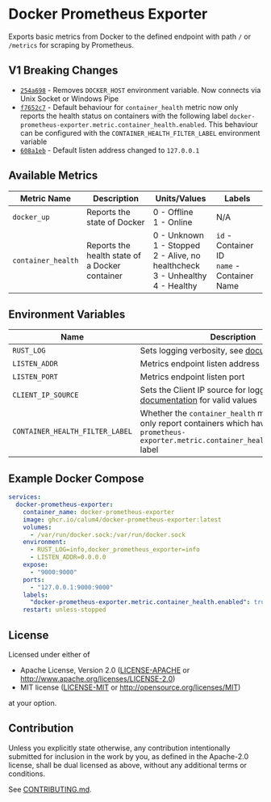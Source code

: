 # Docker Prometheus Exporter

Exports basic metrics from Docker to the defined endpoint with path `/` or `/metrics` for scraping by Prometheus.

## V1 Breaking Changes 

- [`254a698`](https://github.com/Calum4/docker-prometheus-exporter/commit/254a698bf7ff0f02545208ff512a98ee5ef3cce6) - Removes `DOCKER_HOST` environment variable. Now
  connects via Unix Socket or Windows Pipe
- [`f7652c7`](https://github.com/Calum4/docker-prometheus-exporter/commit/f7652c7123f5d29774938d2c5af700f85cc7d516) - Default behaviour for `container_health` metric now only reports the health status on containers with the following label `docker-prometheus-exporter.metric.container_health.enabled`. This behaviour can be configured with the `CONTAINER_HEALTH_FILTER_LABEL` environment variable
- [`608a1eb`](https://github.com/Calum4/docker-prometheus-exporter/commit/608a1eb26b13a7667b28584d0a087ddc8f043d68) - Default listen address changed to `127.0.0.1`

## Available Metrics
| Metric Name        | Description                                    | Units/Values                                                                                | Labels                                          |
|--------------------|------------------------------------------------|---------------------------------------------------------------------------------------------|-------------------------------------------------|
| `docker_up`        | Reports the state of Docker                    | 0 - Offline<br/>1 - Online                                                                  | N/A                                             |
| `container_health` | Reports the health state of a Docker container | 0 - Unknown<br/>1 - Stopped<br/>2 - Alive, no healthcheck<br/>3 - Unhealthy<br/>4 - Healthy | `id` - Container ID<br/>`name` - Container Name |

## Environment Variables

| Name                            | Description                                                                                                                                                | Default       |
|---------------------------------|------------------------------------------------------------------------------------------------------------------------------------------------------------|---------------|
| `RUST_LOG`                      | Sets logging verbosity, see [documentation](https://docs.rs/tracing-subscriber/0.3.18/tracing_subscriber/filter/struct.EnvFilter.html#directives)          | `info`        |
| `LISTEN_ADDR`                   | Metrics endpoint listen address                                                                                                                            | `127.0.0.1`   |
| `LISTEN_PORT`                   | Metrics endpoint listen port                                                                                                                               | `9000`        |
| `CLIENT_IP_SOURCE`              | Sets the Client IP source for logging, see [documentation](https://github.com/imbolc/axum-client-ip/blob/v1.0.0/src/lib.rs) for valid values               | `ConnectInfo` |
| `CONTAINER_HEALTH_FILTER_LABEL` | Whether the `container_health` metric should only report containers which have the `docker-prometheus-exporter.metric.container_health.enabled=true` label | `true`        |

## Example Docker Compose
```yaml
services:
  docker-prometheus-exporter:
    container_name: docker-prometheus-exporter
    image: ghcr.io/calum4/docker-prometheus-exporter:latest
    volumes:
      - /var/run/docker.sock:/var/run/docker.sock
    environment:
      - RUST_LOG=info,docker_prometheus_exporter=info
      - LISTEN_ADDR=0.0.0.0
    expose:
      - "9000:9000"
    ports:
      - "127.0.0.1:9000:9000"
    labels:
      "docker-prometheus-exporter.metric.container_health.enabled": true
    restart: unless-stopped
```

## License

Licensed under either of

* Apache License, Version 2.0
  ([LICENSE-APACHE](LICENSE-APACHE) or http://www.apache.org/licenses/LICENSE-2.0)
* MIT license
  ([LICENSE-MIT](LICENSE-MIT) or http://opensource.org/licenses/MIT)

at your option.

## Contribution

Unless you explicitly state otherwise, any contribution intentionally submitted
for inclusion in the work by you, as defined in the Apache-2.0 license, shall be
dual licensed as above, without any additional terms or conditions.

See [CONTRIBUTING.md](CONTRIBUTING.md).
